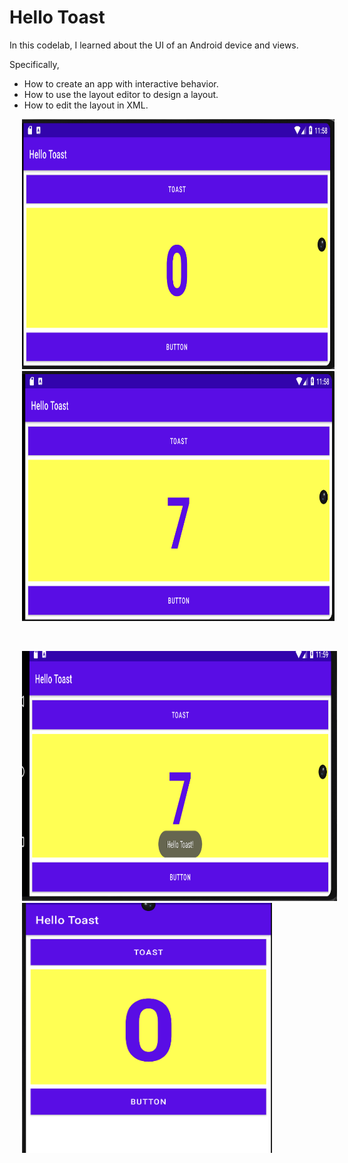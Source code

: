 # Hello Toast

In this codelab, I learned about the UI of an Android device and views. <br />

Specifically,
- How to create an app with interactive behavior.
- How to use the layout editor to design a layout.
- How to edit the layout in XML. <br />

<p float="left">
  <img src="hello_toast_landscape.png" width="500" height="400" hspace="20">
  <img src="hello_toast_button_press.png" width="500" height="400" hspace="20">
</p>
<br />
<p float="left">
  <img src="hello_toast_toast_button_press.png" width="520" height="400" hspace="20"><br />
  <img src="hello_toast_portrait.png" width="400" height="400" hspace="20">
</p>
